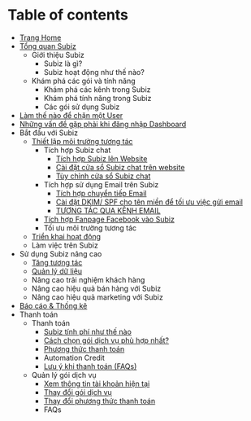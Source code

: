 # Table of contents

* [Trang Home](README.md)
* [Tổng quan Subiz](page-2/README.md)
  * Giới thiệu Subiz
    * Subiz là gì?
    * Subiz hoạt động như thế nào?
  * Khám phá các gói và tính năng
    * Khám phá các kênh trong Subiz
    * Khám phá tính năng trong Subiz
    * Các gói sử dụng Subiz
* [Làm thế nào để chặn một User](lam-the-nao-de-chan-mot-user.md)
* [Những vấn đề gặp phải khi đăng nhập Dashboard](untitled-1.md)
* Bắt đầu với Subiz
  * [Thiết lập môi trường tương tác](bat-dau-voi-subiz/thiet-lap-moi-truong-tuong-tac/README.md)
    * Tích hợp Subiz chat
      * [Tích hợp Subiz lên Website](bat-dau-voi-subiz/thiet-lap-moi-truong-tuong-tac/tich-hop-subiz-chat/tich-hop-subiz-len-website.md)
      * [Cài đặt cửa sổ Subiz chat trên website](bat-dau-voi-subiz/thiet-lap-moi-truong-tuong-tac/tich-hop-subiz-chat/untitled.md)
      * [Tùy chỉnh cửa sổ Subiz chat](bat-dau-voi-subiz/thiet-lap-moi-truong-tuong-tac/tich-hop-subiz-chat/tuy-chinh-cua-so-subiz-chat.md)
    * Tích hợp sử dụng Email trên Subiz
      * [Tích hợp chuyển tiếp Email](bat-dau-voi-subiz/thiet-lap-moi-truong-tuong-tac/tich-hop-su-dung-email-tren-subiz/tich-hop-chuyen-tiep-email.md)
      * [Cài đặt DKIM/ SPF cho tên miền để tối ưu việc gửi email](bat-dau-voi-subiz/thiet-lap-moi-truong-tuong-tac/tich-hop-su-dung-email-tren-subiz/cai-dat-dkim-spf-cho-ten-mien-de-toi-uu-viec-gui-email.md)
      * [TƯƠNG TÁC QUA KÊNH EMAIL](bat-dau-voi-subiz/thiet-lap-moi-truong-tuong-tac/tich-hop-su-dung-email-tren-subiz/tuong-tac-qua-kenh-email.md)
    * [Tích hợp Fanpage Facebook vào Subiz](bat-dau-voi-subiz/thiet-lap-moi-truong-tuong-tac/tich-hop-fanpage-facebook-vao-subiz.md)
    * Tối ưu môi trường tương tác
  * [Triển khai hoạt động](bat-dau-voi-subiz/untitled.md)
  * Làm việc trên Subiz
* Sử dụng Subiz nâng cao
  * [Tăng tương tác](su-dung-subiz-nang-cao/tang-tuong-tac.md)
  * [Quản lý dữ liệu](su-dung-subiz-nang-cao/untitled.md)
  * Nâng cao trải nghiệm khách hàng
  * Nâng cao hiệu quả bán hàng với Subiz
  * Nâng cao hiệu quả marketing với Subiz
* [Báo cáo & Thống kê](bao-cao-and-thong-ke-1.md)
* Thanh toán
  * Thanh toán
    * [Subiz tính phí như thế nào](untitled/thanh-toan/subiz-tinh-phi-nhu-the-nao.md)
    * [Cách chọn gói dịch vụ phù hợp nhất?](untitled/thanh-toan/cach-chon-goi-dich-vu-phu-hop-nhat.md)
    * [Phương thức thanh toán](untitled/thanh-toan/untitled.md)
    * Automation Credit
    * [Lưu ý khi thanh toán \(FAQs\)](untitled/thanh-toan/luu-y-khi-thanh-toan-faqs.md)
  * Quản lý gói dịch vụ
    * [Xem thông tin tài khoản hiện tại](untitled/untitled/xem-thong-tin-tai-khoan-hien-tai.md)
    * [Thay đổi gói dịch vụ](untitled/untitled/untitled.md)
    * [Thay đổi phương thức thanh toán](untitled/untitled/thay-doi-phuong-thuc-thanh-toan.md)
    * FAQs


